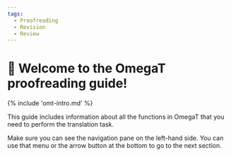 ```yaml
---
tags:
  - Proofreading
  - Revision
  - Review
---
```


<!-- # Translation -->

<style>
a.md-footer__link--prev[aria-label^="Previous:"],
.md-nav__icon
{
  display: none !important;
}
</style>

# 👋 Welcome to the OmegaT proofreading guide!

<!-- section: omegat intro -->

{% include 'omt-intro.md' %}

This guide includes information about all the functions in OmegaT that you need to perform the translation task.

Make sure you can see the navigation pane on the left-hand side. You can use that menu or the arrow button at the bottom to go to the next section.


